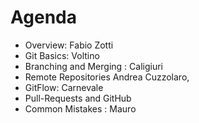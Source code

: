 # Agenda
* Overview: Fabio Zotti
* Git Basics: Voltino  
* Branching and Merging : Caligiuri
* Remote Repositories Andrea Cuzzolaro,
* GitFlow: Carnevale
* Pull-Requests and GitHub
* Common Mistakes : Mauro
